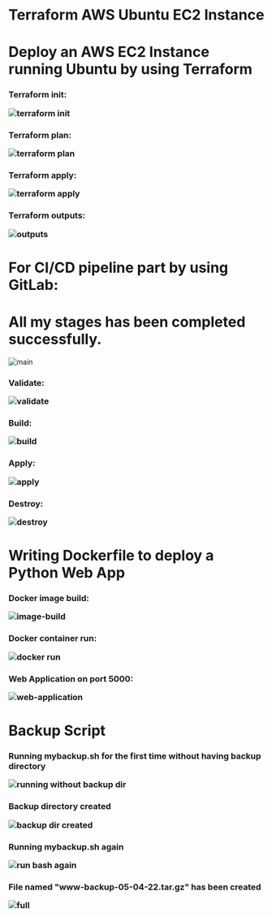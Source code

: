 # Terraform AWS Ubuntu EC2 Instance

# Deploy an AWS EC2 Instance running Ubuntu by using Terraform

<h3 align="left">Terraform init:

![terraform init](https://user-images.githubusercontent.com/77083678/165469833-4bb04307-bc84-4150-b5c7-5baca1f434cc.PNG)

<h3 align="left">Terraform plan:

![terraform plan](https://user-images.githubusercontent.com/77083678/165469899-057ae703-e5e0-49d0-a81e-ceaae1df192e.PNG)

 <h3 align="left">Terraform apply:

![terraform apply](https://user-images.githubusercontent.com/77083678/165469959-3f2882a3-ddd7-4a8d-8519-9c395c59a068.PNG)

<h3 align="left">Terraform outputs:

![outputs](https://user-images.githubusercontent.com/77083678/165470010-17bbe37e-dc4e-4959-9f59-8123e733bb61.PNG)


# For CI/CD pipeline part by using GitLab:

# All my stages has been completed successfully.


![main](https://user-images.githubusercontent.com/77083678/165465596-b65152f1-241b-4d55-b74c-d241e3c3cab6.PNG)


<h3 align="left">Validate:

![validate](https://user-images.githubusercontent.com/77083678/165465627-5ce6efd6-9f65-4925-877c-58f7608db9ca.PNG)


<h3 align="left">Build:

![build](https://user-images.githubusercontent.com/77083678/165465657-048f5c1a-15b3-4235-946b-7f21b1cf447c.PNG)


<h3 align="left">Apply:

![apply](https://user-images.githubusercontent.com/77083678/165465689-95b598ec-4018-4547-8646-35d764bb4b76.PNG)


<h3 align="left">Destroy:

![destroy](https://user-images.githubusercontent.com/77083678/165465722-59841e93-1148-4166-80e4-559cab9550b0.PNG)

#  Writing Dockerfile to deploy a Python Web App  
  
<h3 align="left">Docker image build:

![image-build](https://user-images.githubusercontent.com/77083678/165705072-d66964de-bdd5-489b-bb43-08e8e37f1200.PNG)

<h3 align="left">Docker container run:

![docker run](https://user-images.githubusercontent.com/77083678/165705130-a8705dcb-76cd-4f37-807e-e6b404b5f827.PNG)

<h3 align="left">Web Application on port 5000:

![web-application](https://user-images.githubusercontent.com/77083678/165705207-de3e37a2-c8f9-4911-a7a1-32558973bbe4.PNG)

# Backup Script

<h3 align="left">Running mybackup.sh for the first time without having backup directory

![running without backup dir](https://user-images.githubusercontent.com/77083678/166875750-c9545216-a914-4806-95e3-072820693833.PNG)

<h3 align="left">Backup directory created

![backup dir created](https://user-images.githubusercontent.com/77083678/166875858-19593fd1-24d7-480c-a5e6-b8e3fe71a16a.PNG)

<h3 align="left">Running mybackup.sh again

![run bash again](https://user-images.githubusercontent.com/77083678/166875913-9af3cf68-aa90-4e36-b842-7e9676c91fe3.PNG)

<h3 align="left">File named "www-backup-05-04-22.tar.gz" has been created

![full](https://user-images.githubusercontent.com/77083678/166876259-1615e098-352d-4eaa-9ac3-0684ea818ab1.PNG)




